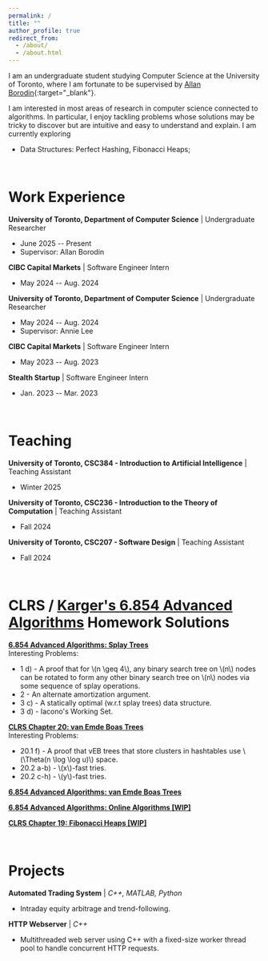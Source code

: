 ```yaml
---
permalink: /
title: ""
author_profile: true
redirect_from: 
  - /about/
  - /about.html
---
```


I am an undergraduate student studying Computer Science at the University of Toronto, where I am fortunate to be supervised by [Allan Borodin](https://www.cs.toronto.edu/~bor/){:target="_blank"}.

I am interested in most areas of research in computer science connected to algorithms. In particular, I enjoy tackling problems whose solutions may be tricky to discover but are intuitive and easy to understand and explain. I am currently exploring
  - Data Structures: Perfect Hashing, Fibonacci Heaps;

<!-- My resume is [here](files/David_Zhang_Resume.pdf).  -->

<br/>

Work Experience
======
**University of Toronto, Department of Computer Science** | Undergraduate Researcher
  - June 2025 -- Present
  - Supervisor: Allan Borodin

**CIBC Capital Markets** | Software Engineer Intern
  - May 2024 -- Aug. 2024

**University of Toronto, Department of Computer Science** | Undergraduate Researcher
  - May 2024 -- Aug. 2024
  - Supervisor: Annie Lee

**CIBC Capital Markets** | Software Engineer Intern
  - May 2023 -- Aug. 2023

**Stealth Startup** | Software Engineer Intern
  - Jan. 2023 -- Mar. 2023

<br/>

Teaching
======
**University of Toronto, CSC384 - Introduction to Artificial Intelligence** | Teaching Assistant
  - Winter 2025

**University of Toronto, CSC236 - Introduction to the Theory of Computation** \| Teaching Assistant
  - Fall 2024

**University of Toronto, CSC207 - Software Design** \| Teaching Assistant
  - Fall 2024

<br/>

CLRS / [Karger's 6.854 Advanced Algorithms](https://6.5210.csail.mit.edu/) Homework Solutions
======
**[6.854 Advanced Algorithms: Splay Trees](files/6854_splay.pdf)** <br>
Interesting Problems:
 - 1 d) - A proof that for \\(n \geq 4\\), any binary search tree on \\(n\\) nodes can be rotated to form any other binary search tree on \\(n\\) nodes via some sequence of splay operations.
 - 2 - An alternate amortization argument. 
 - 3 c) - A statically optimal (w.r.t splay trees) data structure.
 - 3 d) - Iacono's Working Set.


**[CLRS Chapter 20: van Emde Boas Trees](files/clrs_ch20_veb.pdf)** <br>
Interesting Problems:
 - 20.1 f) - A proof that vEB trees that store clusters in hashtables use \\(\Theta(n \log \log u)\\) space.
 - 20.2 a-b) - \\(x\\)-fast tries.
 - 20.2 c-h) - \\(y\\)-fast tries.

**[6.854 Advanced Algorithms: van Emde Boas Trees](files/6854_veb.pdf)**

**[6.854 Advanced Algorithms: Online Algorithms [WIP]](files/6854_online.pdf)** <br>

**[CLRS Chapter 19: Fibonacci Heaps [WIP]](files/clrs_ch19_fib_heap_wip.pdf)** <br>

<br/>

Projects
======
**Automated Trading System** | *C++, MATLAB, Python*
- Intraday equity arbitrage and trend-following.

**HTTP Webserver** | *C++*
- Multithreaded web server using C++ with a fixed-size worker thread pool to handle concurrent HTTP requests.